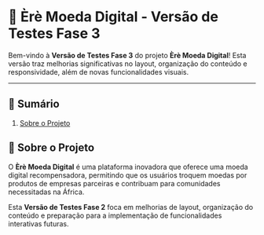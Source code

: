 # 🚀 **Èrè Moeda Digital - Versão de Testes Fase 3**

Bem-vindo à **Versão de Testes Fase 3** do projeto **Èrè Moeda Digital**! Esta versão traz melhorias significativas no layout, organização do conteúdo e responsividade, além de novas funcionalidades visuais.

---

## 📌 **Sumário**

1. [Sobre o Projeto](#-sobre-o-projeto)

## 🌟 **Sobre o Projeto**

O **Èrè Moeda Digital** é uma plataforma inovadora que oferece uma moeda digital recompensadora, permitindo que os usuários troquem moedas por produtos de empresas parceiras e contribuam para comunidades necessitadas na África.

Esta **Versão de Testes Fase 2** foca em melhorias de layout, organização do conteúdo e preparação para a implementação de funcionalidades interativas futuras.
